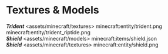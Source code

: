 # Textures & Models
***Trident*** <assets/minecraft/textures> minecraft:entity/trident.png
<br>                                      minecraft:entity/trident_riptide.png
<br>***Shield*** <assets/minecraft/models> minecraft:items/shield.json
<br>***Shield*** <assets/minecraft/textures> minecraft:entity/shield.png
